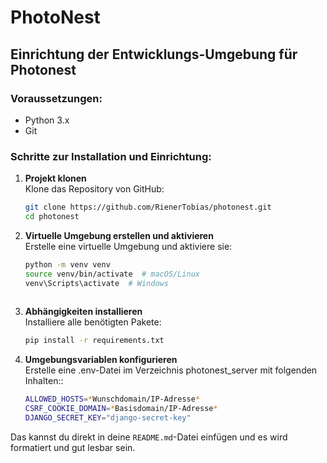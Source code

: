 # PhotoNest

## Einrichtung der Entwicklungs-Umgebung für Photonest

### Voraussetzungen:
- Python 3.x
- Git

### Schritte zur Installation und Einrichtung:

1. **Projekt klonen**  
   Klone das Repository von GitHub:
   ```bash
   git clone https://github.com/RienerTobias/photonest.git
   cd photonest
   
2. **Virtuelle Umgebung erstellen und aktivieren**  
   Erstelle eine virtuelle Umgebung und aktiviere sie:
   ```bash
   python -m venv venv
   source venv/bin/activate  # macOS/Linux  
   venv\Scripts\activate  # Windows
  
3. **Abhängigkeiten installieren**  
   Installiere alle benötigten Pakete:
   ```bash
   pip install -r requirements.txt
   
4. **Umgebungsvariablen konfigurieren**  
   Erstelle eine .env-Datei im Verzeichnis photonest_server mit folgenden Inhalten::
   ```bash
   ALLOWED_HOSTS=*Wunschdomain/IP-Adresse*
   CSRF_COOKIE_DOMAIN=*Basisdomain/IP-Adresse*  
   DJANGO_SECRET_KEY="django-secret-key"

Das kannst du direkt in deine `README.md`-Datei einfügen und es wird formatiert und gut lesbar sein.
